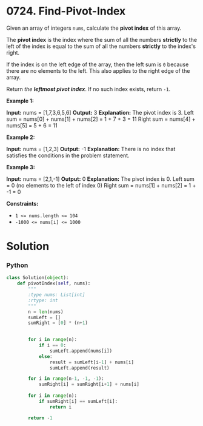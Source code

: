 # 0724. Find-Pivot-Index

Given an array of integers  `nums`, calculate the  **pivot index**  of this array.

The  **pivot index**  is the index where the sum of all the numbers  **strictly**  to the left of the index is equal to the sum of all the numbers  **strictly**  to the index's right.

If the index is on the left edge of the array, then the left sum is  `0`  because there are no elements to the left. This also applies to the right edge of the array.

Return  _the  **leftmost pivot index**_. If no such index exists, return  `-1`.

**Example 1:**

**Input:** nums = [1,7,3,6,5,6]
**Output:** 3
**Explanation:**
The pivot index is 3.
Left sum = nums[0] + nums[1] + nums[2] = 1 + 7 + 3 = 11
Right sum = nums[4] + nums[5] = 5 + 6 = 11

**Example 2:**

**Input:** nums = [1,2,3]
**Output:** -1
**Explanation:**
There is no index that satisfies the conditions in the problem statement.

**Example 3:**

**Input:** nums = [2,1,-1]
**Output:** 0
**Explanation:**
The pivot index is 0.
Left sum = 0 (no elements to the left of index 0)
Right sum = nums[1] + nums[2] = 1 + -1 = 0

**Constraints:**

-   `1 <= nums.length <= 104`
-   `-1000 <= nums[i] <= 1000`

# Solution

### Python

```python
class Solution(object):
    def pivotIndex(self, nums):
        """
        :type nums: List[int]
        :rtype: int
        """
        n = len(nums)
        sumLeft = []
        sumRight = [0] * (n+1) 
        

        for i in range(n):
            if i == 0:
                sumLeft.append(nums[i])
            else:
                result = sumLeft[i-1] + nums[i]
                sumLeft.append(result)

        for i in range(n-1, -1, -1): 
            sumRight[i] = sumRight[i+1] + nums[i]
        
        for i in range(n):
            if sumRight[i] == sumLeft[i]:
                return i

        return -1
```